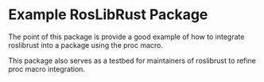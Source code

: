 # Example RosLibRust Package

The point of this package is provide a good example of how to integrate roslibrust into a package using the proc macro.

This package also serves as a testbed for maintainers of roslibrust to refine proc macro integration.
